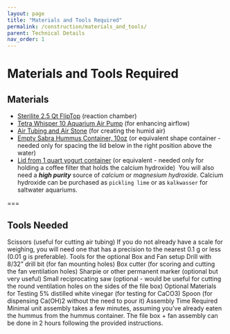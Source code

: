 ```yaml
---
layout: page
title: "Materials and Tools Required"
permalink: /construction/materials_and_tools/
parent: Technical Details
nav_order: 1
---
```


# Materials and Tools Required

## Materials

- [Sterilite 2.5 Qt FlipTop](https://www.homedepot.com/p/Sterilite-2-5-Qt-Flip-Top-Box-18038612/203002006?irgwc=1&cm_mmc=afl-ir-78091-456723-&clickid=zEwUoH1OxxyLRSBwUx0Mo3ZxUkEUYIXsw0Wsyc0) (reaction chamber)
- [Tetra Whisper 10 Aquarium Air Pump](https://www.amazon.com/Tetra-Whisper-Easy-Aquariums-Non-UL/dp/B0009YJ4N6) (for enhancing airflow)
- [Air Tubing and Air Stone](https://www.amazon.com/gp/product/B0797QFV4D) (for creating the humid air)
- [Empty Sabra Hummus Container, 10oz](https://www.walmart.com/ip/Sabra-Roasted-Red-Pepper-Hummus-10-oz/10850131) (or equivalent shape container - needed only for spacing the lid below in the right position above the water)
- [Lid from 1 quart yogurt container](https://www.walmart.com/ip/Sabra-Roasted-Red-Pepper-Hummus-10-oz/10850131) (or equivalent - needed only for holding a coffee filter that holds the calcium hydroxide)
​
You will also need a ***high purity*** source of *calcium* or *magnesium hydroxide*. Calcium hydroxide can be purchased as `pickling lime` or as `kalkwasser` for saltwater aquariums.

===​

## Tools Needed

Scissors (useful for cutting air tubing)
If you do not already have a scale for weighing, you will need one that has a precision to the nearest 0.1 g or less (0.01 g is preferable).
Tools for the optional Box and Fan setup
Drill with 8/32” drill bit (for fan mounting holes)
Box cutter (for scoring and cutting the fan ventilation holes)
Sharpie or other permanent marker (optional but very useful)
Small reciprocating saw (optional - would be useful for cutting the round ventilation holes on the sides of the file box)
Optional Materials for Testing
5% distilled white vinegar (for testing for CaCO3)
Spoon (for dispensing Ca(OH)2 without the need to pour it)
Assembly Time Required
Minimal unit assembly takes a few minutes, assuming you’ve already eaten the hummus from the hummus container. The file box + fan assembly can be done in 2 hours following the provided instructions.